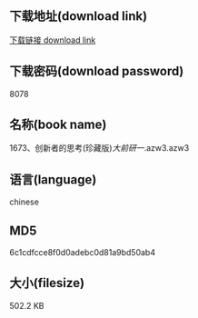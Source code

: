 ## 下载地址(download link)
[下载链接 download link](https://voluble-croquembouche-d321dc.netlify.app/?s=1673%E3%80%81%E5%88%9B%E6%96%B0%E8%80%85%E7%9A%84%E6%80%9D%E8%80%83%28%E7%8F%8D%E8%97%8F%E7%89%88%29_%E5%A4%A7%E5%89%8D%E7%A0%94%E4%B8%80_.azw3)

## 下载密码(download password)
8078

## 名称(book name)
1673、创新者的思考(珍藏版)_大前研一_.azw3.azw3

## 语言(language)
chinese

## MD5
6c1cdfcce8f0d0adebc0d81a9bd50ab4

## 大小(filesize)
502.2 KB
